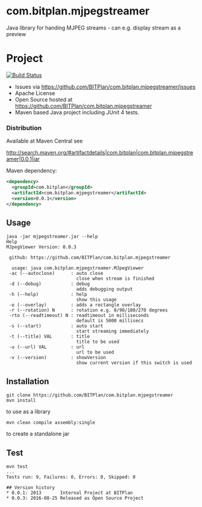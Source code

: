 # com.bitplan.mjpegstreamer
Java library for handing MJPEG streams - can e.g. display stream as a preview

# Project
[![Build Status](https://travis-ci.org/BITPlan/com.bitplan.mjpegstreamer.svg?branch=master)](https://travis-ci.org/BITPlan/com.bitplan.mjpegstreamer)
* Issues via https://github.com/BITPlan/com.bitplan.mjpegstreamer/issues
* Apache License
* Open Source hosted at https://github.com/BITPlan/com.bitplan.mjpegstreamer
* Maven based Java project including JUnit 4 tests.

### Distribution
Available at Maven Central see 

http://search.maven.org/#artifactdetails|com.bitplan|com.bitplan.mjpegstreamer|0.0.1|jar

Maven dependency:

```xml
<dependency>
  <groupId>com.bitplan</groupId>
  <artifactId>com.bitplan.mjpegstreamer</artifactId>
  <version>0.0.1</version>
</dependency>
```

## Usage
```
java -jar mjpegstreamer.jar --help
Help
MJpegViewer Version: 0.0.3

 github: https://github.com/BITPlan/com.bitplan.mjpegstreamer

  usage: java com.bitplan.mjpegstreamer.MJpegViewer
 -ac (--autoclose)      : auto close
                          close when stream is finished
 -d (--debug)           : debug
                          adds debugging output
 -h (--help)            : help
                          show this usage
 -o (--overlay)         : adds a rectangle overlay
 -r (--rotation) N      : rotation e.g. 0/90/180/270 degrees
 -rto (--readtimeout) N : readtimeout in milliseconds
                          default is 5000 millisecs
 -s (--start)           : auto start
                          start streaming immediately
 -t (--title) VAL       : title
                          title to be used
 -u (--url) VAL         : url
                          url to be used
 -v (--version)         : showVersion
                          show current version if this switch is used
```

## Installation
```
git clone https://github.com/BITPlan/com.bitplan.mjpegstreamer
mvn install
```
to use as a library 

```
mvn clean compile assembly:single
```
to create a standalone jar

## Test
```
mvn test
...
Tests run: 9, Failures: 0, Errors: 0, Skipped: 0

## Version history
* 0.0.1: 2013       Internal Project at BITPlan
* 0.0.3: 2016-08-25 Released as Open Source Project
